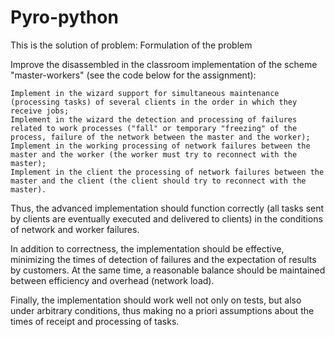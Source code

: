 # Pyro-python
This is the solution of problem:
Formulation of the problem

Improve the disassembled in the classroom implementation of the scheme "master-workers" (see the code below for the assignment):

    Implement in the wizard support for simultaneous maintenance (processing tasks) of several clients in the order in which they receive jobs;
    Implement in the wizard the detection and processing of failures related to work processes ("fall" or temporary "freezing" of the process, failure of the network between the master and the worker);
    Implement in the working processing of network failures between the master and the worker (the worker must try to reconnect with the master);
    Implement in the client the processing of network failures between the master and the client (the client should try to reconnect with the master).

Thus, the advanced implementation should function correctly (all tasks sent by clients are eventually executed and delivered to clients) in the conditions of network and worker failures.

In addition to correctness, the implementation should be effective, minimizing the times of detection of failures and the expectation of results by customers. At the same time, a reasonable balance should be maintained between efficiency and overhead (network load).

Finally, the implementation should work well not only on tests, but also under arbitrary conditions, thus making no a priori assumptions about the times of receipt and processing of tasks.
